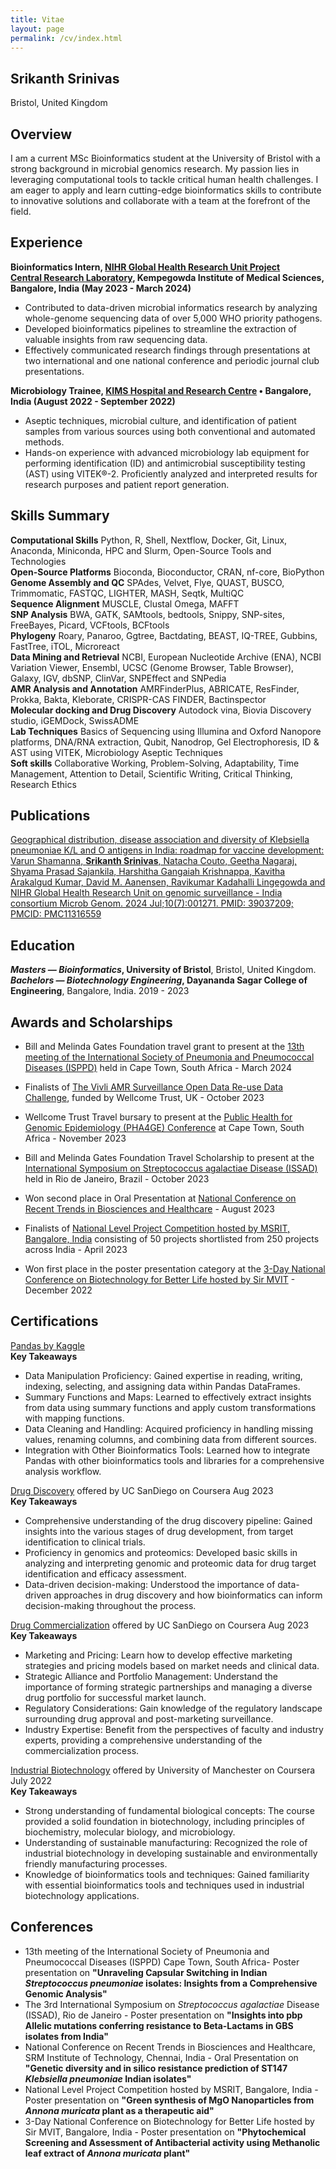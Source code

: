 ```yaml
---
title: Vitae
layout: page
permalink: /cv/index.html
---
```

## Srikanth Srinivas
<!---[srinivasa.a@northeastern.edu](mailto:srinivasa.@northeastern.edu) --->
Bristol, United Kingdom
## Overview
I am a current MSc Bioinformatics student at the University of Bristol with a strong background in microbial genomics research.  My passion lies in leveraging computational tools to tackle critical human health challenges. I am eager to apply and learn cutting-edge bioinformatics skills to contribute to innovative solutions and collaborate with a team at the forefront of the field.

## Experience
**Bioinformatics Intern, [NIHR Global Health Research Unit Project](https://ghru.pathogensurveillance.net/#home)**<br>
**[Central Research Laboratory](https://www.crlkims.com/), Kempegowda Institute of Medical Sciences, Bangalore, India (May 2023 - March 2024)**

* Contributed to data-driven microbial informatics research by analyzing whole-genome sequencing data of over 5,000 WHO priority pathogens.
* Developed bioinformatics pipelines to streamline the extraction of valuable insights from raw sequencing data.
* Effectively communicated research findings through presentations at two international and one national conference and periodic journal club presentations.

**Microbiology Trainee, [KIMS Hospital and Research Centre](https://www.kimsbangalore.edu.in/microbiology/) • Bangalore, India (August 2022 - September 2022)**

* Aseptic techniques, microbial culture, and identification of patient samples from various sources using both conventional and automated methods.
* Hands-on experience with advanced microbiology lab equipment for performing identification (ID) and antimicrobial susceptibility testing (AST) using VITEK®-2. Proficiently analyzed and interpreted results for research purposes and patient report generation.

## Skills Summary
**Computational Skills**
Python, R, Shell, Nextflow, Docker, Git, Linux, Anaconda, Miniconda, ​HPC and Slurm, Open-Source Tools and Technologies <br>
**Open-Source Platforms**
Bioconda, Bioconductor, CRAN, nf-core, BioPython <br>
**Genome Assembly and QC**
SPAdes, Velvet, Flye, QUAST, BUSCO, Trimmomatic, FASTQC, LIGHTER, MASH, Seqtk, MultiQC <br>
**Sequence Alignment**
MUSCLE, Clustal Omega, MAFFT <br>
**SNP Analysis**
BWA, GATK, SAMtools, bedtools, Snippy, SNP-sites, FreeBayes, Picard, VCFtools, BCFtools <br>
**Phylogeny**
Roary, Panaroo, Ggtree, Bactdating, BEAST, IQ-TREE, Gubbins, FastTree, iTOL, Microreact <br>
**Data Mining and Retrieval**
 NCBI, European Nucleotide Archive (ENA), NCBI Variation Viewer, Ensembl, UCSC (Genome Browser, Table Browser), Galaxy, IGV, dbSNP, ClinVar, SNPEffect and SNPedia <br>
**AMR Analysis and Annotation**
AMRFinderPlus, ABRICATE, ResFinder, Prokka, Bakta, Kleborate, CRISPR-CAS FINDER, Bactinspector <br>
**Molecular docking and Drug Discovery**
Autodock vina, Biovia Discovery studio, iGEMDock, SwissADME <br>
**Lab Techniques**
Basics of Sequencing using Illumina and Oxford Nanopore platforms, DNA/RNA extraction, Qubit, Nanodrop, Gel Electrophoresis, ID & AST using VITEK, Microbiology Aseptic Techniques <br>
**Soft skills**
Collaborative Working, Problem-Solving, Adaptability, Time Management, Attention to Detail, Scientific Writing, Critical Thinking, Research Ethics <br>

## Publications
[Geographical distribution, disease association and diversity of Klebsiella pneumoniae K/L and O antigens in India: roadmap for vaccine development: Varun Shamanna, **Srikanth Srinivas**, Natacha Couto, Geetha Nagaraj, Shyama Prasad Sajankila, Harshitha Gangaiah Krishnappa, Kavitha Arakalgud Kumar, David M. Aanensen, Ravikumar Kadahalli Lingegowda and NIHR Global Health Research Unit on genomic surveillance - India consortium Microb Genom. 2024 Jul;10(7):001271. PMID: 39037209; PMCID: PMC11316559](https://doi.org/10.1099/mgen.0.001271)

## Education
***Masters — Bioinformatics*, University of Bristol**, Bristol, United Kingdom.<br>
***Bachelors — Biotechnology Engineering*, Dayananda Sagar College of Engineering**, Bangalore, India. 2019 - 2023<br>

## Awards and Scholarships
- Bill and Melinda Gates Foundation travel grant to present at the [13th meeting of the International Society of Pneumonia and Pneumococcal Diseases (ISPPD)](https://isppd.kenes.com/about-isppd/) held in Cape Town, South Africa - March 2024

- Finalists of [The Vivli AMR Surveillance Open Data Re-use Data Challenge](https://amr.vivli.org/data-challenge/finalist-and-award-winning-solutions/), funded by Wellcome Trust, UK - October 2023

- Wellcome Trust Travel bursary to present at the [Public Health for Genomic Epidemiology (PHA4GE) Conference](https://pha4ge.org/conferences/pha4ge-conference-2023/) at Cape Town, South Africa - November 2023

- Bill and Melinda Gates Foundation Travel Scholarship to present at the [International Symposium on Streptococcus agalactiae Disease (ISSAD)](https://www.issad.org/the-key-highlights-of-issad-2023-you-need-to-know/) held in Rio de Janeiro, Brazil - October 2023

- Won second place in Oral Presentation at [National Conference on Recent Trends in Biosciences and Healthcare](https://www.srmist.edu.in/events/rtbh-2023/) - August 2023

- Finalists of [National Level Project Competition hosted by MSRIT, Bangalore, India](https://www.msrit.edu/) consisting of 50 projects shortlisted from 250 projects across India - April 2023

- Won first place in the poster presentation category at the [3-Day National Conference on Biotechnology for Better Life hosted by Sir MVIT](https://www.sirmvit.edu/a-3-day-national-seminar-on-biotechnology-for-better-life/) - December 2022

## Certifications

[Pandas by Kaggle](https://www.kaggle.com/learn/certification/srikanthsrinivas2001/pandas)<br>
**Key Takeaways**<br>
- Data Manipulation Proficiency: Gained expertise in reading, writing, indexing, selecting, and assigning data within Pandas DataFrames.
- Summary Functions and Maps: Learned to effectively extract insights from data using summary functions and apply custom transformations with mapping functions.
- Data Cleaning and Handling: Acquired proficiency in handling missing values, renaming columns, and combining data from different sources.
- Integration with Other Bioinformatics Tools: Learned how to integrate Pandas with other bioinformatics tools and libraries for a comprehensive analysis workflow.

[Drug Discovery](https://www.coursera.org/account/accomplishments/verify/PLNZXQNV9C8A) offered by UC SanDiego on Coursera Aug 2023<br>
**Key Takeaways**<br>
- Comprehensive understanding of the drug discovery pipeline: Gained insights into the various stages of drug development, from target identification to clinical trials.
- Proficiency in genomics and proteomics: Developed basic skills in analyzing and interpreting genomic and proteomic data for drug target identification and efficacy assessment.
- Data-driven decision-making: Understood the importance of data-driven approaches in drug discovery and how bioinformatics can inform decision-making throughout the process.

[Drug Commercialization](https://www.coursera.org/learn/drug-commercialization?utm_medium=sem&utm_source=gg&utm_campaign=B2C_EMEA__coursera_FTCOF_career-academy_pmax-multiple-audiences-country-multi&campaignid=20858198824&adgroupid=&device=c&keyword=&matchtype=&network=x&devicemodel=&adposition=&creativeid=&hide_mobile_promo&gad_source=1&gclid=CjwKCAjwmaO4BhAhEiwA5p4YL_LcxFrSIv4OfDSX_asuiKnqevWQ4O-EgTzt8vv2eNA-l6xJw3SmbBoChysQAvD_BwE#modules) offered by UC SanDiego on Coursera Aug 2023<br>
**Key Takeaways**<br>
- Marketing and Pricing: Learn how to develop effective marketing strategies and pricing models based on market needs and clinical data.
- Strategic Alliance and Portfolio Management: Understand the importance of forming strategic partnerships and managing a diverse drug portfolio for successful market launch.
- Regulatory Considerations: Gain knowledge of the regulatory landscape surrounding drug approval and post-marketing surveillance.
- Industry Expertise: Benefit from the perspectives of faculty and industry experts, providing a comprehensive understanding of the commercialization process.

[Industrial Biotechnology](https://www.coursera.org/account/accomplishments/verify/E4XUA8K9RX38) offered by University of Manchester on Coursera July 2022<br>
**Key Takeaways**<br>
- Strong understanding of fundamental biological concepts: The course provided a solid foundation in biotechnology, including principles of biochemistry, molecular biology, and microbiology.
- Understanding of sustainable manufacturing: Recognized the role of industrial biotechnology in developing sustainable and environmentally friendly manufacturing processes.
- Knowledge of bioinformatics tools and techniques: Gained familiarity with essential bioinformatics tools and techniques used in industrial biotechnology applications.

## Conferences
- 13th meeting of the International Society of Pneumonia and Pneumococcal Diseases (ISPPD) Cape Town, South Africa- Poster presentation on **"Unraveling Capsular Switching in Indian *Streptococcus pneumoniae* isolates: Insights from a Comprehensive Genomic Analysis"**
- The 3rd International Symposium on *Streptococcus agalactiae* Disease (ISSAD), Rio de Janeiro - Poster presentation on **"Insights into pbp Allelic mutations conferring resistance to Beta-Lactams in GBS isolates from India"**
- National Conference on Recent Trends in Biosciences and Healthcare, SRM Institute of Technology, Chennai, India - Oral Presentation on **"Genetic diversity and in silico resistance prediction of ST147 *Klebsiella pneumoniae* Indian isolates"**
- National Level Project Competition hosted by MSRIT, Bangalore, India - Poster presentation on **"Green synthesis of MgO Nanoparticles from *Annona muricata* plant as a therapeutic aid"**
- 3-Day National Conference on Biotechnology for Better Life hosted by Sir MVIT, Bangalore, India - Poster presentation on **"Phytochemical Screening and Assessment of Antibacterial activity using Methanolic leaf extract of *Annona muricata* plant"**